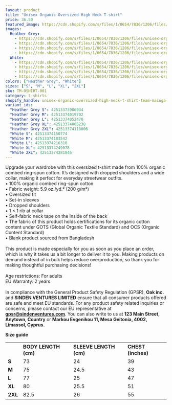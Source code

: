 ```yaml
---
layout: product
title: "Unisex Organic Oversized High Neck T-shirt"
price: 36.50
featured_image: https://cdn.shopify.com/s/files/1/0654/7836/1206/files/unisex-organic-oversized-high-neck-t-shirt-heather-grey-left-68b1e0a1470d9.jpg?v=1756487854
images:
  Heather Grey:
    - https://cdn.shopify.com/s/files/1/0654/7836/1206/files/unisex-organic-oversized-high-neck-t-shirt-heather-grey-left-68b1e0a1470d9.jpg?v=1756487854
    - https://cdn.shopify.com/s/files/1/0654/7836/1206/files/unisex-organic-oversized-high-neck-t-shirt-heather-grey-front-68b1e0a147bbc.jpg?v=1756487855
    - https://cdn.shopify.com/s/files/1/0654/7836/1206/files/unisex-organic-oversized-high-neck-t-shirt-heather-grey-back-68b1e0a147d7d.jpg?v=1756487855
    - https://cdn.shopify.com/s/files/1/0654/7836/1206/files/unisex-organic-oversized-high-neck-t-shirt-heather-grey-right-68b1e0a147f2e.jpg?v=1756487855
  White:
    - https://cdn.shopify.com/s/files/1/0654/7836/1206/files/unisex-organic-oversized-high-neck-t-shirt-white-back-68b1e0a1485d3.jpg?v=1756487855
    - https://cdn.shopify.com/s/files/1/0654/7836/1206/files/unisex-organic-oversized-high-neck-t-shirt-white-front-68b1e0a14820f.jpg?v=1756487855
    - https://cdn.shopify.com/s/files/1/0654/7836/1206/files/unisex-organic-oversized-high-neck-t-shirt-white-right-68b1e0a14891f.jpg?v=1756487855
    - https://cdn.shopify.com/s/files/1/0654/7836/1206/files/unisex-organic-oversized-high-neck-t-shirt-white-left-68b1e0a148c58.jpg?v=1756487855
colors: ["Heather Grey", "White"]
sizes: ["S", "M", "L", "XL", "2XL"]
sku: TM-OSHIRT-001
category: t-shirts
shopify_handle: unisex-organic-oversized-high-neck-t-shirt-team-macuga-logo-on-front-usa-on-back-us-flag-on-sleeve
variant_ids:
  "Heather Grey S": 42513373986934
  "Heather Grey M": 42513374019702
  "Heather Grey L": 42513374052470
  "Heather Grey XL": 42513374085238
  "Heather Grey 2XL": 42513374118006
  "White S": 42513374150774
  "White M": 42513374183542
  "White L": 42513374216310
  "White XL": 42513374249078
  "White 2XL": 42513374281846
---
```



Upgrade your wardrobe with this oversized t-shirt made from 100% organic combed ring-spun cotton. It’s designed with dropped shoulders and a wide collar, making it perfect for everyday streetwear outfits.
<br>
• 100% organic combed ring-spun cotton
<br>
• Fabric weight: 5.9 oz./yd.² (200 g/m²)
<br>
• Oversized fit
<br>
• Set-in sleeves
<br>
• Dropped shoulders
<br>
• 1 × 1 rib at collar
<br>
• Self-fabric neck tape on the inside of the back
<br>
• The fabric of this product holds certifications for its organic cotton content under GOTS (Global Organic Textile Standard) and OCS (Organic Content Standard)
<br>
• Blank product sourced from Bangladesh
<br>
<br>
This product is made especially for you as soon as you place an order, which is why it takes us a bit longer to deliver it to you. Making products on demand instead of in bulk helps reduce overproduction, so thank you for making thoughtful purchasing decisions!
<br>
<br>
Age restrictions: For adults
<br>
EU Warranty: 2 years
<br>
<br>
In compliance with the General Product Safety Regulation (GPSR), <b>Oak inc.</b> and <b>SINDEN VENTURES LIMITED</b> ensure that all consumer products offered are safe and meet EU standards. For any product safety related inquiries or concerns, please contact our EU representative at <b>gpsr@sindenventures.com</b>. You can also write to us at <b>123 Main Street, Anytown, Country</b> or <b>Markou Evgenikou 11, Mesa Geitonia, 4002, Limassol, Cyprus.</b>

<p><strong class="size-guide-title">Size guide</strong></p>
<div class="table-responsive dynamic" data-unit-system="imperial">
<table cellpadding="5">
<tbody>
<tr>
<td> </td>
<td><strong>BODY LENGTH (cm)</strong></td>
<td><strong>SLEEVE LENGTH (cm)</strong></td>
<td><strong>CHEST (inches)</strong></td>
</tr>
<tr>
<td><strong>S</strong></td>
<td>73</td>
<td>24</td>
<td>39</td>
</tr>
<tr>
<td><strong>M</strong></td>
<td>75</td>
<td>24.5</td>
<td>43</td>
</tr>
<tr>
<td><strong>L</strong></td>
<td>77</td>
<td>25</td>
<td>47</td>
</tr>
<tr>
<td><strong>XL</strong></td>
<td>80</td>
<td>25.5</td>
<td>51</td>
</tr>
<tr>
<td><strong>2XL</strong></td>
<td>82.5</td>
<td>26</td>
<td>55</td>
</tr>
</tbody>
</table>
</div>